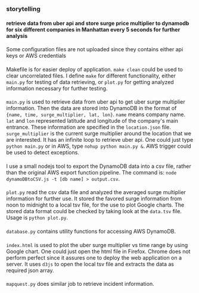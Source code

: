 ### storytelling
#### retrieve data from uber api and store surge price multiplier to dynamodb for six different companies in Manhattan every 5 seconds for further analysis


####
Some configuration files are not uploaded since they contains either api keys or AWS credentials

#### 
Makefile is for easier deploy of application. `make clean` could be used to clear uncorrelated files. I define `make` for different functionality, either `main.py` for testing of data retrieving, or `plot.py` for getting analyzed information necessary for further testing.

####
`main.py` is used to retrieve data from uber api to get uber surge multiplier information. Then the data are stored into DynamoDB in the format of `{name, time, surge_multiplier, lat, lon}`. `name` means company name. `lat` and `lon` represented latitude and longitude of the company's main entrance. These information are specified in the `location.json` file. `surge_multiplier` is the current surge multiplier around the location that we are interested. It has an infinite loop to retrieve uber api. One could just type `python main.py` or in AWS, type `nohup python main.py &`. AWS trigger could be used to detect exceptions.

####
I use a small nodejs tool to export the DynamoDB data into a csv file, rather than the original AWS export function pipeline. The command is: `node dynamoDBtoCSV.js -t [db name] > output.csv`.

####
`plot.py` read the csv data file and analyzed the averaged surge multiplier information for further use. It stored the favored surge information from noon to midnight to a local tsv file, for the use to plot Google charts. The stored data format could be checked by taking look at the `data.tsv` file. Usage is `python plot.py`.

####
`database.py` contains utility functions for accessing AWS DynamoDB.

####
`index.html` is used to plot the uber surge multiplier vs time range by using Google chart. One could just open the html file in Firefox. Chrome does not perform perfect since it assures one to deploy the web application on a server. It uses `d3js` to open the local tsv file and extracts the data as required json array.

####
`mapquest.py` does similar job to retrieve incident information. 
